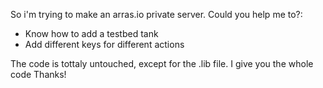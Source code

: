 So i'm trying to make an arras.io private server.
Could you help me to?:
 - Know how to add a testbed tank
 - Add different keys for different actions
 
The code is tottaly untouched, except for the .lib file.
I give you the whole code
Thanks!

